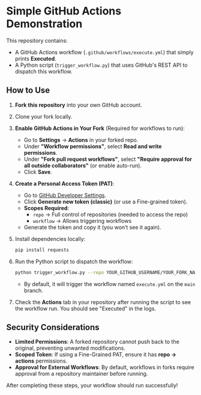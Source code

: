 # Simple GitHub Actions Demonstration

This repository contains:
- A GitHub Actions workflow (`.github/workflows/execute.yml`) that simply prints **Executed**.
- A Python script (`trigger_workflow.py`) that uses GitHub's REST API to dispatch this workflow.

## How to Use

1. **Fork this repository** into your own GitHub account.
2. Clone your fork locally.
3. **Enable GitHub Actions in Your Fork** (Required for workflows to run):
   - Go to **Settings** → **Actions** in your forked repo.
   - Under **"Workflow permissions"**, select **Read and write permissions**.
   - Under **"Fork pull request workflows"**, select **"Require approval for all outside collaborators"** (or enable auto-run).
   - Click **Save**.
4. **Create a Personal Access Token (PAT)**:
   - Go to [GitHub Developer Settings](https://github.com/settings/tokens).
   - Click **Generate new token (classic)** (or use a Fine-grained token).
   - **Scopes Required**:
     - `repo` → Full control of repositories (needed to access the repo)
     - `workflow` → Allows triggering workflows
   - Generate the token and copy it (you won’t see it again).
5. Install dependencies locally:
   ```bash
   pip install requests
   ```
6. Run the Python script to dispatch the workflow:
   ```bash
   python trigger_workflow.py --repo YOUR_GITHUB_USERNAME/YOUR_FORK_NAME --token YOUR_TOKEN
   ```
   - By default, it will trigger the workflow named `execute.yml` on the `main` branch.

7. Check the **Actions** tab in your repository after running the script to see the workflow run. You should see "Executed" in the logs.

## Security Considerations
- **Limited Permissions**: A forked repository cannot push back to the original, preventing unwanted modifications.
- **Scoped Token**: If using a Fine-Grained PAT, ensure it has **repo → actions** permissions.
- **Approval for External Workflows**: By default, workflows in forks require approval from a repository maintainer before running.

After completing these steps, your workflow should run successfully!

